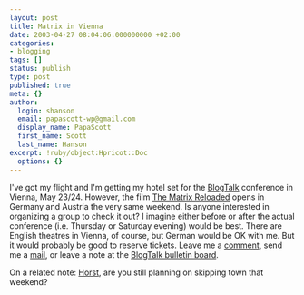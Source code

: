 ```yaml
---
layout: post
title: Matrix in Vienna
date: 2003-04-27 08:04:06.000000000 +02:00
categories:
- blogging
tags: []
status: publish
type: post
published: true
meta: {}
author:
  login: shanson
  email: papascott-wp@gmail.com
  display_name: PapaScott
  first_name: Scott
  last_name: Hanson
excerpt: !ruby/object:Hpricot::Doc
  options: {}
---
```

<p>I've got my flight and I'm getting my hotel set for the <a title="BlogTalk - A European Weblog-Conference" href="http://blogtalk.net/">BlogTalk</a> conference in Vienna, May 23/24. However, the film <a title="The Matrix Reloaded" href="http://whatisthematrix.warnerbros.com/">The Matrix Reloaded</a> opens in Germany and Austria the very same weekend. Is anyone interested in organizing a group to check it out? I imagine either before or after the actual conference (i.e. Thursday or Saturday evening) would be best. There are English theatres in Vienna, of course, but German would be OK with me. But it would probably be good to reserve tickets. Leave me a <a href="https://www.papascott.de/2003/04/27/2156.php">comment</a>, send me a <a href="&#109;&#97;&#105;&#108;&#116;&#111;&#58;&#115;&#104;&#97;&#110;&#115;&#111;&#110;&#64;&#115;&#104;&#99;&#111;&#110;&#46;&#99;&#111;&#109;">mail</a>, or leave a note at the <a title="Bloggers at Blogtalk - QuickTopic bulletin board" href="http://www.quicktopic.com/21/H/x5bvCiC6qMs">BlogTalk bulletin board</a>.</p>
<p>On a related note: <a title="The Aardvark Speaks :: Horst Prillinger's weblog" href="http://mailbox.univie.ac.at/~prillih3/blog/">Horst</a>, are you still planning  on skipping town that weekend?</p>
